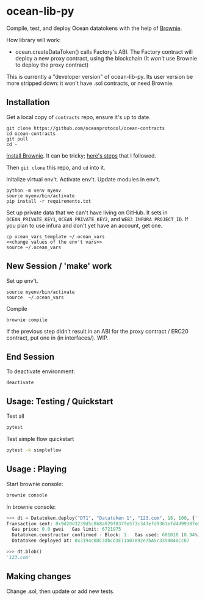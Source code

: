 # ocean-lib-py

Compile, test, and deploy Ocean datatokens with the help of [Brownie](https://eth-brownie.readthedocs.io). 

How library will work:
* ocean.createDataToken() calls Factory's ABI. The Factory contract will deploy a new proxy contract, using the blockchain (It *won't* use Brownie to deploy the proxy contract)

This is currently a "developer version" of ocean-lib-py. Its user version be more stripped down: it won't have .sol contracts, or need Brownie.

## Installation

Get a local copy of `contracts` repo, ensure it's up to date.
```console
git clone https://github.com/oceanprotocol/ocean-contracts
cd ocean-contracts
git pull
cd -
```

[Install Brownie](https://medium.com/@iamdefinitelyahuman/getting-started-with-brownie-part-1-9b2181f4cb99). It can be tricky; [here's steps](https://github.com/trentmc/brownie-instrs/blob/master/README_install.md) that I followed.

Then `git clone` this repo, and `cd` into it.

Initalize virtual env't. Activate env't. Update modules in env't.
```console
python -m venv myenv
source myenv/bin/activate 
pip install -r requirements.txt 
```

Set up private data that we can't have living on GitHub. It sets in `OCEAN_PRIVATE_KEY1`, `OCEAN_PRIVATE_KEY2`, and `WEB3_INFURA_PROJECT_ID`. If you plan to use infura and don't yet have an account, get one. 
```console
cp ocean_vars_template ~/.ocean_vars
<<change values of the env't vars>>
source ~/.ocean_vars
```

## New Session / 'make' work

Set up env't.
```console
source myenv/bin/activate 
source  ~/.ocean_vars
```

Compile
```console
brownie compile
```

If the previous step didn't result in an ABI for the proxy contract / ERC20 contract, put one in (in interfaces/). WIP.

## End Session
To deactivate environment:
```console
deactivate
```

## Usage: Testing / Quickstart

Test all
```bash
pytest
```

Test simple flow quickstart
```bash
pytest -k simpleflow
```

## Usage : Playing


Start brownie console:
```bash
brownie console
```

In brownie console:
```python
>>> dt = Datatoken.deploy("DT1", "Datatoken 1", "123.com", 18, 100, {'from': accounts[0]})                                                                                                                 
Transaction sent: 0x9d20d3239d5c8b8a029f037fe573c343efd9361efd4d99307e0f5be7499367ab
  Gas price: 0.0 gwei   Gas limit: 6721975
  Datatoken.constructor confirmed - Block: 1   Gas used: 601010 (8.94%)
  Datatoken deployed at: 0x3194cBDC3dbcd3E11a07892e7bA5c3394048Cc87

>>> dt.blob()                                                                                                                                                                                              
'123.com'
```

## Making changes

Change .sol, then update or add new tests.


